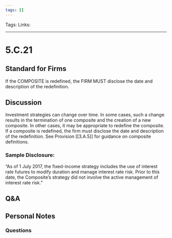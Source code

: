 ```yaml
---
tags: []
---
```

Tags:
Links: 
___
# 5.C.21
## Standard for Firms
If the COMPOSITE is redefined, the FIRM MUST disclose the date and description of the redefinition.
## Discussion
Investment strategies can change over time. In some cases, such a change results in the termination of one composite and the creation of a new composite. In other cases, it may be appropriate to redefine the composite. If a composite is redefined, the firm must disclose the date and description of the redefinition. See Provision [[3.A.5]] for guidance on composite definitions.
### Sample Disclosure:
“As of 1 July 2017, the fixed-income strategy includes the use of interest rate futures to modify duration and manage interest rate risk. Prior to this date, the Composite’s strategy did not involve the active management of interest rate risk.”
## Q&A

## Personal Notes

### Questions